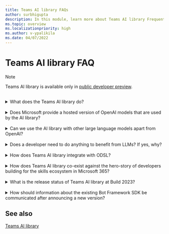 ```yaml
---
title: Teams AI library FAQs
author: surbhigupta
description: In this module, learn more about Teams AI library Frequently Asked Questions.
ms.topic: overview
ms.localizationpriority: high
ms.author: v-ypalikila
ms.date: 04/07/2022
---
```


# Teams AI library FAQ

> [!NOTE]
>
> Teams AI library is available only in [public developer preview](~/resources/dev-preview/developer-preview-intro.md).

<br>
<details>
<summary>What does the Teams AI library do?</summary>

Teams AI library provides abstractions for you to build robust applications that utilize OpenAI large language model (LLM)s.

</details>
<br>

<details>
<summary>Does Microsoft provide a hosted version of OpenAI models that are used by the AI library?</summary>

No, you need to have your large language model (LLM)s, hosted in Azure OpenAI or elsewhere.

</details>
<br>

<details>
<summary>Can we use the AI library with other large language models apart from OpenAI?</summary>

Yes, it's possible to use Teams AI library with other large language model (LLM)s.

</details>
<br>

<details>
<summary>Does a developer need to do anything to benefit from LLMs? If yes, why?</summary>

Yes, Teams AI library provides abstractions to simplify utilization of large language model (LLM)s in conversational applications. However, you (developer) must tweak the prompts, topic filters, and actions depending upon your scenarios.

</details>
<br>

<details>
<summary> How does Teams AI library integrate with ODSL? </summary>

The two are independent and can't be integrated.

</details>
<br>

<details>
<summary> How does Teams AI library co-exist against the hero-story of developers building for the skills ecosystem in Microsoft 365?</summary>

Teams AI library story is targeted towards Pro-developers and separate from the hero-story around skills ecosystem in Microsoft 365.

</details>
<br>

<details>
<summary>  What is the release status of Teams AI library at Build 2023?</summary>

Teams AI library is available in public preview at Build 2023.

</details>
<br>

<details>
<summary> How should information about the existing Bot Framework SDK be communicated after announcing a new version? </summary>

Teams AI library works alongside the existing Bot Framework SDK and isn't a replacement.

</details>

## See also

[Teams AI library](teams-conversation-ai-overview.md)
